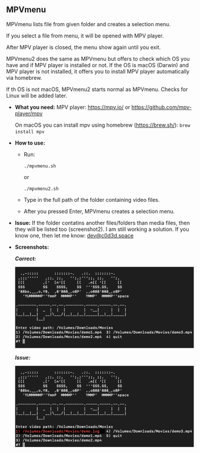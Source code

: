 ## MPVmenu
MPVmenu lists file from given folder and creates a selection menu.

If you select a file from menu, it will be opened with MPV player.

After MPV player is closed, the menu show again until you exit.

MPVmenu2 does the same as MPVmenu but offers to check which OS you have and if MPV player is installed or not. If the OS is macOS (Darwin) and MPV player is not installed, it offers you to install MPV player automatically via homebrew.

If th OS is not macOS, MPVmenu2 starts normal as MPVmenu. Checks for Linux will be added later.



- **What you need:**
MPV player: https://mpv.io/ or https://github.com/mpv-player/mpv

   On macOS you can install mpv using homebrew (https://brew.sh/):
        ```
        brew install mpv
        ```
    
    
- **How to use:**
    - Run:
        ```
        ./mpvmenu.sh
        ```
        or
        ```
        ./mpvmenu2.sh
        ```
    - Type in the full path of the folder containing video files.
   
    - After you pressed Enter, MPVmenu creates a selection menu.



- **Issue:**
If the folder contatins another files/folders than media files, then they will be listed too (screenshot2).
I am still working a solution. If you know one, then let me know: dev@c0d3d.space


- **Screenshots:**


    _**Correct:**_

    ![OK](/images/mpvmenuOK.png)


    _**Issue:**_

    ![ISSUE](/images/mpvmenuNOTCLEAN.png)
